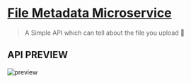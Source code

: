 # [File Metadata Microservice](https://www.freecodecamp.org/learn/apis-and-microservices/apis-and-microservices-projects/file-metadata-microservice)

> A Simple API which can tell about the file you upload 🙂

## API PREVIEW

![preview](https://drive.google.com/uc?&id=1Mv02kO7fcFskXfDuLcqFaOAxF_ptjo7M)
